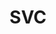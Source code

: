 ---
layout: firm_page
title: "SVC"
id: "svc.com.sa"
permalink: "/svcsvc.com.sa/"
website: "https://svc.com.sa/?lang=en"
offices: "Riyadh (Saudi Arabia)"
investment_stages: "Pre-Seed, Seed, Series A, Series B"
portfolio_companies: ""
portfolio_link: ""
investment_markets: "FinTech, Digital Media, Consumer Products, E-commerce, FoodTech, Mobility, Enterprise Software, SaaS, Business Intelligence, Data Analytics, MarTech, PropTech"
founded_year: "2018"
description: "SVC is an investment company established in 2018 as a subsidiary of the SME Bank, part of the National Development Fund (NDF). It aims to stimulate and sustain financing for Startups and SMEs from pre-Seed to pre-IPO by investing $3 billion through investment in funds and direct investment."
linkedin: "https://www.linkedin.com/company/svcsa/"
twitter: "https://twitter.com/SVC_SA"
instagram: ""
team_page: ""
investor_type: "Venture Capital, Private Equity"
crunchbase: ""
pitchbook: "https://pitchbook.com/profiles/investor/265638-07"

# SEO Optimization
meta_title: "SVC - VC Firm - projectstartups.com"
meta_description: "SVC, SVC is an investment company established in 2018 as a subsidiary of the SME Bank, part of the National Development Fund (NDF). It aims to stimulate an..."
meta_keywords: "SVC, FinTech, Digital Media, Consumer Products, E-commerce, FoodTech, Mobility, Enterprise Software, SaaS, Business Intelligence, Data Analytics, MarTech, PropTech, VC firm, venture capital, startup investor, projectstartups.com"
canonical_url: "https://vc.projectstartups.com/svcsvc.com.sa/"
---